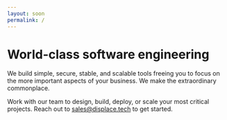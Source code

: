 ```yaml
---
layout: soon
permalink: /
---
```


# World-class software engineering

We build simple, secure, stable, and scalable tools freeing you to focus on the more important aspects of your business. We make the extraordinary commonplace.

Work with our team to design, build, deploy, or scale your most critical projects. Reach out to <a href="mailto:&#115;&#097;&#108;&#101;&#115;&#064;&#100;&#105;&#115;&#112;&#108;&#097;&#099;&#101;&#046;&#116;&#101;&#099;&#104;">&#115;&#097;&#108;&#101;&#115;&#064;&#100;&#105;&#115;&#112;&#108;&#097;&#099;&#101;&#046;&#116;&#101;&#099;&#104;</a> to get started.
